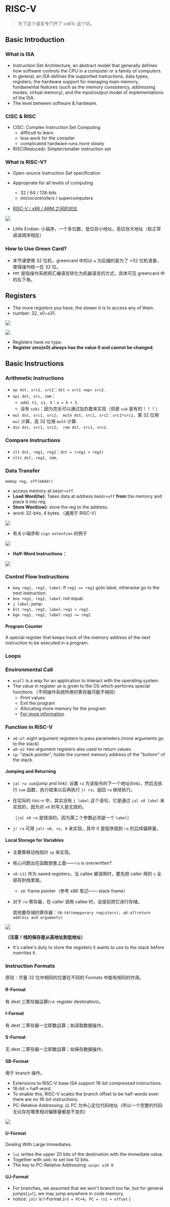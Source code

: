 # RISC-V

> 为了这个语言专门开了 cs61c 这个坑。

## Basic Introduction

### What is ISA

- Instruction Set Architecture, an abstract model that generally defines how software controls the CPU in a computer or a family of computers.
- In general, an ISA defines the supported instructions, data types, registers; the hardware support for managing main memory, fundamental features (such as the memory consistency, addressing modes, virtual memory), and the input/output model of implementations of the ISA.
- The level between software & hardware.

### CISC & RISC

- CISC: Complex Instruction Set Computing
    - difficult to learn
    - less work for the compiler
    - complicated hardware runs more slowly
- RISC(Reduced): Simpler/smaller instruction set

### What is RISC-V?

- Open-source Instruction Set specification
- Appropriate for all levels of computing
    - 32 / 64 / 128-bits
    - microcontrollers / supercomputers

- [RISC-V / x86 / ARM 之间的对比](https://www.sohu.com/a/736796607_121097259)

![](https://github.com/Clovers2333/picx-images-hosting/raw/master/risc_arm_x86.pf5rgb89y.webp)

- Little Endian: 小端序，一个多位数，低位存小地址，高位存大地址（和正常阅读顺序相反）

### How to Use Green Card?

- 本节课使用 32 位机，greencard 中的以 `w` 为后缀的是为了 >32 位机准备，使得操作统一在 32 位。
- `FMT` 是指操作系统把汇编语言转化为机器语言的方式，具体可见 greencard 中的右下角。

## Registers

- The more registers you have, the slower it is to access any of them.
- number: 32, x0~x31.

![](https://github.com/Clovers2333/picx-images-hosting/raw/master/riscv_registers.3d4m1tz1eg.webp)

![](https://github.com/Clovers2333/picx-images-hosting/raw/master/riscv_registers2.8s34tyaj59.webp)

- Registers have no type.
- **Register zero(x0) always has the value 0 and cannot be changed.**

## Basic Instructions

### Arithmetic Instructions

- `op dst, src1, src2`：`dst = src1 <op> src2`.
- `opi dst, src, imm`：
    - `addi t1, s1, 5`：`a = b + 5`.
    - 没有 `subi`：因为完全可以通过加负数来实现（但是 `sub` 是有的！！！）
- `mul dst, src1, src2;  mulh dst, src1, src2`：`src1*src2`，第 32 位用 `mul` 计算，高 32 位用 `mulh` 计算.
- `div dst, src1, src2;  rem dst, src1, src2`.

### Compare Instructions

- `slt dst, reg1, reg2`：`dst = (reg1 < reg2)`
- `slti dst, reg1, imm`. 

### Data Transfer

`memop reg, off(bAddr)`

- access memory at `bAddr+off`.
- **Load Word(lw)**: Takes data at address `bAddr+off` **from** the memory and place it into reg.
- **Store Word(sw)**: store the reg to the address.
- word: 32-bits, 4 bytes.（通用于 RISC-V）

![](https://github.com/Clovers2333/picx-images-hosting/raw/master/data_transfer_eg.4913hc0j2a.webp)

- 有关小端序和 `sign extention` 的例子

![](https://github.com/Clovers2333/picx-images-hosting/raw/master/byte_instruction_eg.92pydgxrvj.webp)

- **Half-Word Instructions：**

![](https://github.com/Clovers2333/picx-images-hosting/raw/master/half_word_instructions.7eglns93rj.webp)

### Control Flow Instructions

- `beq reg1, reg2, label`: If `reg1 == reg2` goto label, otherwise go to the next instruction.
- `bne reg1, reg2, label`: not equal.
- `j label`: jump.
- `blt reg1, reg2, label`: `reg1 < reg2`.
- `bge reg1, reg2, label`: `reg1 >= reg2`.

#### Program Counter

A special register that keeps track of the memory address of the next instruction to be executed in a program.

### Loops

### Environmental Call

- `ecall` is a way for an application to interact with the operating system.
- The value in register `a0` is given to the OS which performs special functions.（不同操作系统所用的寄存器可能不相同）
    - Print values
    - Exit the program
    - Allocating more memory for the program
    - [For more information](https://github.com/ThaumicMekanism/venus/wiki/Environmental-Calls)

### Function in RISC-V

- `a0-a7`: eight argument registers to pass parameters.(more arguments go to the stack)
- `a0-a1`: two argument registers also used to return values.
- `sp`: "stack pointer", holds the current memory address of the "bottom" of the stack.

#### Jumping and Returning

- `jal ra sum`(jump and link): 设置 `ra` 为该指令的下一个地址(link)，然后去执行 `sum` 函数，执行结束以后再执行 `jr ra`，返回 `ra` 继续执行。

- 在实际的 risc-v 中，其实没有 `j label` 这个语句，它是通过 `jal x0 label` 来实现的，因为对 `x0` 的写入是无效的。

    （`jal x0 ra` 是错误的，因为第二个参数必须是一个 `label`）

- `jr ra` 可用 `jalr x0, ra, 0` 来实现，其中 0 是程序跳到 `ra` 的后续偏移量。

#### Local Storage for Variables

- 主要靠移动栈指针 `sp` 来实现。

- 核心问题出在函数嵌套上面——`ra` is overwritten?

- `s0-s11` 作为 saved registers，当 callee 被调用时，要先把 caller 用的 `s` 全部存到栈里面。

    - `s0`: frame pointer（参考 x86 笔记—— stack frame）

- 对于 `ra` 寄存器，在 caller 调用 callee 时，会提前把它进行存储。

    其他要存储的寄存器：`t0-t6(tempporary registers), a0-a7(return address and arguments)`

![](https://github.com/Clovers2333/picx-images-hosting/raw/master/calling_stack_frame.32hsircdui.webp)

**（注意！栈的保存是从高地址到低地址）**

- It's callee's duty to store the registers it wants to use to the stack before overrites it.

### Instruction Formats

原则：尽量 32 位中相同的位置在不同的 Formats 中能有相同的作用。

#### R-Format

有 dest 三寄存器运算(`rd`: register destination)。

#### I-Format

有 dest 二寄存器一立即数运算；如读取数据操作。

#### S-Format

无 dest 二寄存器一立即数运算；如保存数据操作。

#### SB-Format

用于 branch 操作。

- Extensions to RISC-V base ISA support 16-bit compressed instructions.
- 16-bit = half-word.
- To enable this, RISC-V scales the branch offset to be half-words even there are no 16-bit instructions.
- PC-Relative Addressing: 以 PC 为中心定位代码地址（所以一个完整的代码无论存在哪里相对偏移量都是不变的）

![](https://github.com/Clovers2333/picx-images-hosting/raw/master/sbFormats.26lbaei5p1.webp)

#### U-Format

Dealing With Large Immediates.

- `lui` writes the upper 20 bits of the destination with the immediate value.
- Together with `addi` to set low 12 bits.
- The key to PC-Relative Addressing: `auipc x10 0`.

#### UJ-Format

- For branches, we assumed that we won't branch too far, but for general jumps(`jal`), we may jump anywhere in code memory.
- notice: `jalr` is I-Format.(`rd = PC+4; PC = rs1 + offset` )

